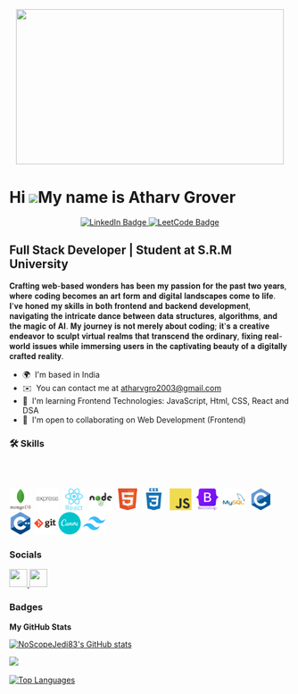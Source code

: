 <div id="main" align="center">
<div id="header" align="center">
 <img src="https://media0.giphy.com/media/v1.Y2lkPTc5MGI3NjExdTVqejVpbGpmbjVqc2I1d3FqajU1cXBtank1MW11ajh2aWg1dmlrZSZlcD12MV9pbnRlcm5hbF9naWZfYnlfaWQmY3Q9Zw/9HQRIttS5C4Za/giphy.webp" width="480" height="278" />
</div>
 
</div>

Hi ![](https://user-images.githubusercontent.com/18350557/176309783-0785949b-9127-417c-8b55-ab5a4333674e.gif)My name is Atharv Grover
=====================================================================================================================================

<div id="badges" align="center">
  <a href="https://www.linkedin.com/in/atharv-grover-62a16020a/">
    <img src="https://img.shields.io/badge/LinkedIn-blue?style=for-the-badge&logo=linkedin&logoColor=white" alt="LinkedIn Badge"/>
  </a>
  <a href="https://leetcode.com/u/atharvgro2003/">
    <img src="https://img.shields.io/badge/-LeetCode-FFA116?style=for-the-badge&logo=LeetCode&logoColor=black" alt="LeetCode Badge"/>
  </a>
</div>

Full Stack Developer | Student at S.R.M University
--------------------------------------------------

𝐂𝐫𝐚𝐟𝐭𝐢𝐧𝐠 𝐰𝐞𝐛-𝐛𝐚𝐬𝐞𝐝 𝐰𝐨𝐧𝐝𝐞𝐫𝐬 𝐡𝐚𝐬 𝐛𝐞𝐞𝐧 𝐦𝐲 𝐩𝐚𝐬𝐬𝐢𝐨𝐧 𝐟𝐨𝐫 𝐭𝐡𝐞 𝐩𝐚𝐬𝐭 𝐭𝐰𝐨 𝐲𝐞𝐚𝐫𝐬, 𝐰𝐡𝐞𝐫𝐞 𝐜𝐨𝐝𝐢𝐧𝐠 𝐛𝐞𝐜𝐨𝐦𝐞𝐬 𝐚𝐧 𝐚𝐫𝐭 𝐟𝐨𝐫𝐦 𝐚𝐧𝐝 𝐝𝐢𝐠𝐢𝐭𝐚𝐥 𝐥𝐚𝐧𝐝𝐬𝐜𝐚𝐩𝐞𝐬 𝐜𝐨𝐦𝐞 𝐭𝐨 𝐥𝐢𝐟𝐞. 𝐈'𝐯𝐞 𝐡𝐨𝐧𝐞𝐝 𝐦𝐲 𝐬𝐤𝐢𝐥𝐥𝐬 𝐢𝐧 𝐛𝐨𝐭𝐡 𝐟𝐫𝐨𝐧𝐭𝐞𝐧𝐝 𝐚𝐧𝐝 𝐛𝐚𝐜𝐤𝐞𝐧𝐝 𝐝𝐞𝐯𝐞𝐥𝐨𝐩𝐦𝐞𝐧𝐭, 𝐧𝐚𝐯𝐢𝐠𝐚𝐭𝐢𝐧𝐠 𝐭𝐡𝐞 𝐢𝐧𝐭𝐫𝐢𝐜𝐚𝐭𝐞 𝐝𝐚𝐧𝐜𝐞 𝐛𝐞𝐭𝐰𝐞𝐞𝐧 𝐝𝐚𝐭𝐚 𝐬𝐭𝐫𝐮𝐜𝐭𝐮𝐫𝐞𝐬, 𝐚𝐥𝐠𝐨𝐫𝐢𝐭𝐡𝐦𝐬, 𝐚𝐧𝐝 𝐭𝐡𝐞 𝐦𝐚𝐠𝐢𝐜 𝐨𝐟 𝐀𝐈. 𝐌𝐲 𝐣𝐨𝐮𝐫𝐧𝐞𝐲 𝐢𝐬 𝐧𝐨𝐭 𝐦𝐞𝐫𝐞𝐥𝐲 𝐚𝐛𝐨𝐮𝐭 𝐜𝐨𝐝𝐢𝐧𝐠; 𝐢𝐭'𝐬 𝐚 𝐜𝐫𝐞𝐚𝐭𝐢𝐯𝐞 𝐞𝐧𝐝𝐞𝐚𝐯𝐨𝐫 𝐭𝐨 𝐬𝐜𝐮𝐥𝐩𝐭 𝐯𝐢𝐫𝐭𝐮𝐚𝐥 𝐫𝐞𝐚𝐥𝐦𝐬 𝐭𝐡𝐚𝐭 𝐭𝐫𝐚𝐧𝐬𝐜𝐞𝐧𝐝 𝐭𝐡𝐞 𝐨𝐫𝐝𝐢𝐧𝐚𝐫𝐲, 𝐟𝐢𝐱𝐢𝐧𝐠 𝐫𝐞𝐚𝐥-𝐰𝐨𝐫𝐥𝐝 𝐢𝐬𝐬𝐮𝐞𝐬 𝐰𝐡𝐢𝐥𝐞 𝐢𝐦𝐦𝐞𝐫𝐬𝐢𝐧𝐠 𝐮𝐬𝐞𝐫𝐬 𝐢𝐧 𝐭𝐡𝐞 𝐜𝐚𝐩𝐭𝐢𝐯𝐚𝐭𝐢𝐧𝐠 𝐛𝐞𝐚𝐮𝐭𝐲 𝐨𝐟 𝐚 𝐝𝐢𝐠𝐢𝐭𝐚𝐥𝐥𝐲 𝐜𝐫𝐚𝐟𝐭𝐞𝐝 𝐫𝐞𝐚𝐥𝐢𝐭𝐲.

* 🌍  I'm based in India
* ✉️  You can contact me at [atharvgro2003@gmail.com](mailto:atharvgro2003@gmail.com)
* 🧠  I'm learning Frontend Technologies: JavaScript, Html, CSS, React and DSA
* 🤝  I'm open to collaborating on Web Development (Frontend)

### :hammer_and_wrench: Skills


 <br><br>
 <div>
   <img src="https://github.com/devicons/devicon/blob/master/icons/mongodb/mongodb-original-wordmark.svg"  title="mongodb" alt="mongodb" width="40" height="40"/>&nbsp;
   <img src="https://github.com/devicons/devicon/blob/master/icons/express/express-original-wordmark.svg"  title="express" alt="express" width="40" height="40"/>&nbsp;
   <img src="https://github.com/devicons/devicon/blob/master/icons/react/react-original-wordmark.svg"  title="react" alt="react" width="40" height="40"/>&nbsp;
   <img src="https://github.com/devicons/devicon/blob/master/icons/nodejs/nodejs-original-wordmark.svg"  title="nodejs" alt="nodejs" width="40" height="40"/>&nbsp;
   <img src="https://github.com/devicons/devicon/blob/master/icons/html5/html5-original.svg" title="HTML5" alt="HTML" width="40" height="40"/>&nbsp;
   <img src="https://github.com/devicons/devicon/blob/master/icons/css3/css3-plain-wordmark.svg"  title="CSS3" alt="CSS" width="40" height="40"/>&nbsp;
   <img src="https://github.com/devicons/devicon/blob/master/icons/javascript/javascript-original.svg" title="JavaScript" alt="JavaScript" width="40" height="40"/>&nbsp;
   <img src="https://github.com/devicons/devicon/blob/master/icons/bootstrap/bootstrap-original-wordmark.svg"  title="Bootstrap" alt="Bootstrap" width="40" height="40"/>&nbsp;
   <img src="https://github.com/devicons/devicon/blob/master/icons/mysql/mysql-original-wordmark.svg" title="MySQL"  alt="MySQL" width="40" height="40"/>&nbsp;
   <img src="https://raw.githubusercontent.com/devicons/devicon/1119b9f84c0290e0f0b38982099a2bd027a48bf1/icons/c/c-original.svg" title="C" **alt="C" width="40" height="40"/>
   <img src="https://raw.githubusercontent.com/devicons/devicon/1119b9f84c0290e0f0b38982099a2bd027a48bf1/icons/cplusplus/cplusplus-original.svg" title="C++" **alt="C++" width="40" height="40"/>
   <img src="https://github.com/devicons/devicon/blob/master/icons/git/git-original-wordmark.svg" title="Git" **alt="Git" width="40" height="40"/>
   <img src="https://raw.githubusercontent.com/devicons/devicon/1119b9f84c0290e0f0b38982099a2bd027a48bf1/icons/canva/canva-original.svg" title="Canva" **alt="Canva" width="40" height="40"/>
   <img src="https://github.com/devicons/devicon/blob/master/icons/tailwindcss/tailwindcss-original.svg" title="Tailwind" alt="tailwind" width="40" height="40"/>
</div>
</p>


### Socials

<p align="left"> <a href="https://www.github.com/NoScopeJedi83" target="_blank" rel="noreferrer"> <picture> <source media="(prefers-color-scheme: dark)" srcset="https://raw.githubusercontent.com/danielcranney/readme-generator/main/public/icons/socials/github-dark.svg" /> <source media="(prefers-color-scheme: light)" srcset="https://raw.githubusercontent.com/danielcranney/readme-generator/main/public/icons/socials/github.svg" /> <img src="https://raw.githubusercontent.com/danielcranney/readme-generator/main/public/icons/socials/github.svg" width="32" height="32" /> </picture> </a> <a href="https://www.linkedin.com/in/atharv-grover-62a16020a/" target="_blank" rel="noreferrer"> <picture> <source media="(prefers-color-scheme: dark)" srcset="https://raw.githubusercontent.com/danielcranney/readme-generator/main/public/icons/socials/linkedin-dark.svg" /> <source media="(prefers-color-scheme: light)" srcset="https://raw.githubusercontent.com/danielcranney/readme-generator/main/public/icons/socials/linkedin.svg" /> <img src="https://raw.githubusercontent.com/danielcranney/readme-generator/main/public/icons/socials/linkedin.svg" width="32" height="32" /> </picture> </a></p>

### Badges

<b>My GitHub Stats</b>

<a href="http://www.github.com/NoScopeJedi83"><img src="https://github-readme-stats.vercel.app/api?username=NoScopeJedi83&show_icons=true&hide=prs,issues,&count_private=true&title_color=0891b2&text_color=ffffff&icon_color=0891b2&bg_color=1c1917&hide_border=true&show_icons=true" alt="NoScopeJedi83's GitHub stats" /></a>

<a href="http://www.github.com/NoScopeJedi83"><img src="https://github-readme-streak-stats.herokuapp.com/?user=NoScopeJedi83&stroke=ffffff&background=1c1917&ring=0891b2&fire=0891b2&currStreakNum=ffffff&currStreakLabel=0891b2&sideNums=ffffff&sideLabels=ffffff&dates=ffffff&hide_border=true" /></a>

<a href="https://github.com/NoScopeJedi83" align="left"><img src="https://github-readme-stats.vercel.app/api/top-langs/?username=NoScopeJedi83&langs_count=10&title_color=0891b2&text_color=ffffff&icon_color=0891b2&bg_color=1c1917&hide_border=true&locale=en&custom_title=Top%20%Languages" alt="Top Languages" /></a>
